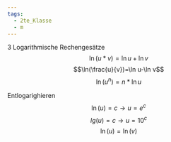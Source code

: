```yaml
---
tags:
  - 2te_Klasse
  - m
---
```

3 Logarithmische Rechengesätze 
$$\ln(u*v)=\ln u+\ln v$$
$$\ln(\frac{u}{v})=\ln u-\ln v$$
$$\ln(u^{n})=n*\ln u$$

Entlogarighieren
$$\ln(u)=c → u=e^c$$
$$lg(u)=c → u=10^c$$
$$\ln(u)=\ln(v)$$